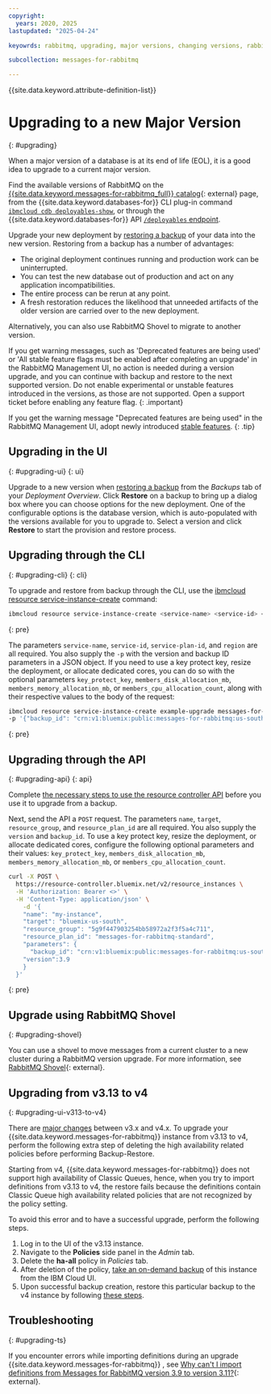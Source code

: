 ```yaml
---
copyright:
  years: 2020, 2025
lastupdated: "2025-04-24"

keyowrds: rabbitmq, upgrading, major versions, changing versions, rabbitmq upgrading, new deployment, major version

subcollection: messages-for-rabbitmq

---
```


{{site.data.keyword.attribute-definition-list}}

# Upgrading to a new Major Version
{: #upgrading}

When a major version of a database is at its end of life (EOL), it is a good idea to upgrade to a current major version.

Find the available versions of RabbitMQ on the [{{site.data.keyword.messages-for-rabbitmq_full}} catalog](https://cloud.ibm.com/catalog/messages-for-rabbitmq){: external} page, from the {{site.data.keyword.databases-for}} CLI plug-in command [`ibmcloud cdb deployables-show`](/docs/databases-cli-plugin?topic=databases-cli-plugin-cdb-reference#deployables-show), or through the {{site.data.keyword.databases-for}} API [`/deployables` endpoint](https://cloud.ibm.com/apidocs/cloud-databases-api#get-all-deployable-databases).

Upgrade your new deployment by [restoring a backup](/docs/cloud-databases?topic=cloud-databases-dashboard-backups) of your data into the new version. Restoring from a backup has a number of advantages:

- The original deployment continues running and production work can be uninterrupted.
- You can test the new database out of production and act on any application incompatibilities.
- The entire process can be rerun at any point.
- A fresh restoration reduces the likelihood that unneeded artifacts of the older version are carried over to the new deployment.

Alternatively, you can also use RabbitMQ Shovel to migrate to another version.

If you get warning messages, such as 'Deprecated features are being used' or 'All stable feature flags must be enabled after completing an upgrade' in the RabbitMQ Management UI, no action is needed during a version upgrade, and you can continue with backup and restore to the next supported version. Do not enable experimental or unstable features introduced in the versions, as those are not supported. Open a support ticket before enabling any feature flag.
{: .important}

If you get the warning message "Deprecated features are being used" in the RabbitMQ Management UI, adopt newly introduced [stable features](https://www.rabbitmq.com/docs/feature-flags#list-of-feature-flags).
{: .tip}

## Upgrading in the UI
{: #upgrading-ui}
{: ui}

Upgrade to a new version when [restoring a backup](/docs/cloud-databases?topic=cloud-databases-dashboard-backups) from the _Backups_ tab of your _Deployment Overview_. Click **Restore** on a backup to bring up a dialog box where you can choose options for the new deployment. One of the configurable options is the database version, which is auto-populated with the versions available for you to upgrade to. Select a version and click **Restore** to start the provision and restore process.


## Upgrading through the CLI
{: #upgrading-cli}
{: cli}

To upgrade and restore from backup through the CLI, use the [ibmcloud resource service-instance-create](/docs/cli?topic=cli-ibmcloud_commands_resource#ibmcloud_resource_service_instance_create) command:

```sh
ibmcloud resource service-instance-create <service-name> <service-id> <service-plan-id> <region>
```
{: pre}

The parameters `service-name`, `service-id`, `service-plan-id`, and `region` are all required. You also supply the `-p` with the version and backup ID parameters in a JSON object. If you need to use a key protect key, resize the deployment, or allocate dedicated cores, you can do so with the optional parameters `key_protect_key`, `members_disk_allocation_mb`, `members_memory_allocation_mb`, or `members_cpu_allocation_count`, along with their respective values to the body of the request:

```sh
ibmcloud resource service-instance-create example-upgrade messages-for-rabbitmq standard us-south \
-p '{"backup_id": "crn:v1:bluemix:public:messages-for-rabbitmq:us-south:a/54e8ffe85dcedf470db5b5ee6ac4a8d8:1b8f53db-fc2d-4e24-8470-f82b15c71717:backup:06392e97-df90-46d8-98e8-cb67e9e0a8e6", "version":3.8}'
```
{: pre}

## Upgrading through the API
{: #upgrading-api}
{: api}

Complete [the necessary steps to use the resource controller API](/docs/messages-for-rabbitmq?topic=messages-for-rabbitmq-provisioning&interface=api#provision-controller-api) before you use it to upgrade from a backup.

Next, send the API a `POST` request. The parameters `name`, `target`, `resource_group`, and `resource_plan_id` are all required. You also supply the `version` and `backup_id`. To use a key protect key, resize the deployment, or allocate dedicated cores, configure the following optional parameters and their values: `key_protect_key`, `members_disk_allocation_mb`, `members_memory_allocation_mb`, or `members_cpu_allocation_count`.

```sh
curl -X POST \
  https://resource-controller.bluemix.net/v2/resource_instances \
  -H 'Authorization: Bearer <>' \
  -H 'Content-Type: application/json' \
    -d '{
    "name": "my-instance",
    "target": "bluemix-us-south",
    "resource_group": "5g9f447903254bb58972a2f3f5a4c711",
    "resource_plan_id": "messages-for-rabbitmq-standard",
    "parameters": {
      "backup_id": "crn:v1:bluemix:public:messages-for-rabbitmq:us-south:a/54e8ffe85dcedf470db5b5ee6ac4a8d8:1b8f53db-fc2d-4e24-8470-f82b15c71717:backup:06392e97-df90-46d8-98e8-cb67e9e0a8e6",
    "version":3.9
    }
  }'
```
{: pre}

## Upgrade using RabbitMQ Shovel
{: #upgrading-shovel}

You can use a shovel to move messages from a current cluster to a new cluster during a RabbitMQ version upgrade. For more information, see [RabbitMQ Shovel](/docs/messages-for-rabbitmq?topic=messages-for-rabbitmq-rabbitmq-shovel){: external}.


## Upgrading from v3.13 to v4
{: #upgrading-ui-v313-to-v4}

There are [major changes](https://cloud.ibm.com/docs/messages-for-rabbitmq?topic=messages-for-rabbitmq-rabbitmq-relnotes&interface=ui#messages-for-rabbitmq-18mar2025) between v3.x and v4.x. To upgrade your {{site.data.keyword.messages-for-rabbitmq}} instance from v3.13 to v4, perform the following extra step of deleting the high availability related policies before performing Backup-Restore.

Starting from v4, {{site.data.keyword.messages-for-rabbitmq}} does not support high availability of Classic Queues, hence, when you try to import definitions from v3.13 to v4, the restore fails because the definitions contain Classic Queue high availability related policies that are not recognized by the policy setting.

To avoid this error and to have a successful upgrade, perform the following steps.

1. Log in to the UI of the v3.13 instance.
2. Navigate to the **Policies** side panel in the *Admin* tab.
3. Delete the **ha-all** policy in *Policies* tab.
4. After deletion of the policy, [take an on-demand backup](/docs/cloud-databases?topic=cloud-databases-dashboard-backups&interface=cli#ondemand-backup) of this instance from the IBM Cloud UI.
5. Upon successful backup creation, restore this particular backup to the v4 instance by following [these steps](/docs/cloud-databases?topic=cloud-databases-dashboard-backups&interface=ui#restore-backup).

## Troubleshooting
{: #upgrading-ts}

If you encounter errors while importing definitions during an upgrade {{site.data.keyword.messages-for-rabbitmq}} , see [Why can't I import definitions from Messages for RabbitMQ version 3.9 to version 3.11?](/docs/messages-for-rabbitmq?topic=messages-for-rabbitmq-troubleshoot-defs){: external}.
